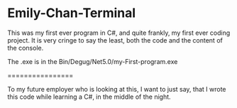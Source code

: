 # Emily-Chan-Terminal
This was my first ever program in C#, and quite frankly, my first ever coding project. It is very cringe to say the least, both the code and the content of the console.


The .exe is in the Bin/Degug/Net5.0/my-First-program.exe


================

To my future employer who is looking at this, I want to just say, that I wrote this code while learning a C#, in the middle of the night.

